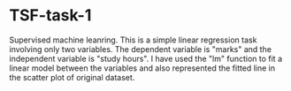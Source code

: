 # TSF-task-1
Supervised machine leanring.
This is a simple linear regression task involving only two variables. The dependent variable is "marks" and the independent variable is "study hours".
I have used the "lm" function to fit a linear model between the variables and also represented the fitted line in the scatter plot of original dataset.
